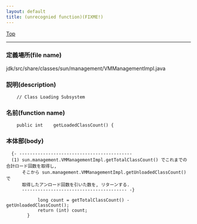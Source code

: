 ```yaml
---
layout: default
title: (unrecognied function)(FIXME!)
---
```

[Top](../index.html)

--- 
### 定義場所(file name)
jdk/src/share/classes/sun/management/VMManagementImpl.java
### 説明(description)

```
    // Class Loading Subsystem
```

### 名前(function name)
```
    public int    getLoadedClassCount() {
```

### 本体部(body)
```
  {- -------------------------------------------
  (1) sun.management.VMManagementImpl.getTotalClassCount() でこれまでの合計ロード回数を取得し, 
      そこから sun.management.VMManagementImpl.getUnloadedClassCount() で
      取得したアンロード回数を引いた数を, リターンする.
      ---------------------------------------- -}

	        long count = getTotalClassCount() - getUnloadedClassCount();
	        return (int) count;
	    }
	
```


